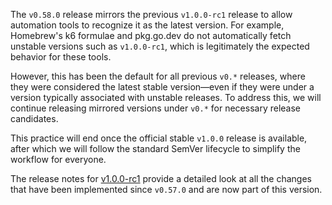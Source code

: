 The `v0.58.0` release mirrors the previous `v1.0.0-rc1` release to allow automation tools to recognize it as the latest version.
For example, Homebrew's k6 formulae and pkg.go.dev do not automatically fetch unstable versions such as `v1.0.0-rc1`, which is legitimately the expected behavior for these tools.

However, this has been the default for all previous `v0.*` releases, where they were considered the latest stable version—even if they were under a version typically associated with unstable releases. To address this, we will continue releasing mirrored versions under `v0.*` for necessary release candidates.

This practice will end once the official stable `v1.0.0` release is available, after which we will follow the standard SemVer lifecycle to simplify the workflow for everyone.

The release notes for [v1.0.0-rc1](https://github.com/grafana/k6/releases/v1.0.0-rc1) provide a detailed look at all the changes that have been implemented since `v0.57.0` and are now part of this version.
